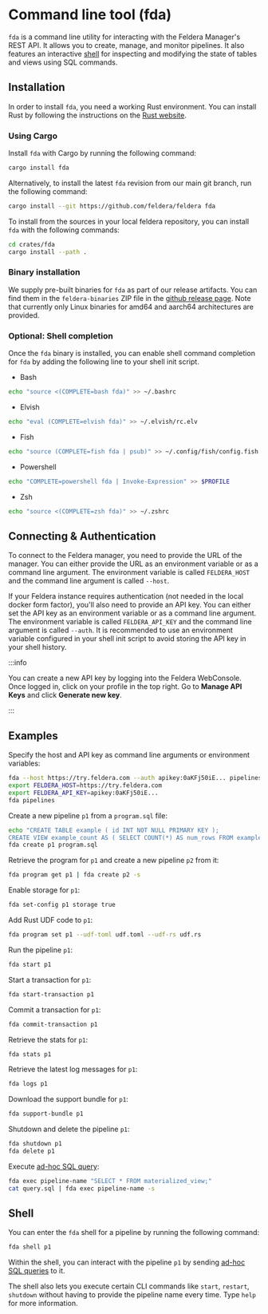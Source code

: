 # Command line tool (fda)

`fda` is a command line utility for interacting with the Feldera Manager's REST API.
It allows you to create, manage, and monitor pipelines. It also features an interactive
[shell](#shell) for inspecting and modifying the state of tables and views using SQL commands.

## Installation

In order to install `fda`, you need a working Rust environment. You can install Rust by following the instructions on
the [Rust website](https://www.rust-lang.org/tools/install).

### Using Cargo

Install `fda` with Cargo by running the following command:

```bash
cargo install fda
```

Alternatively, to install the latest `fda` revision from our main git branch, run the following command:

```bash
cargo install --git https://github.com/feldera/feldera fda
```

To install from the sources in your local feldera repository, you can install `fda` with the
following commands:

```bash
cd crates/fda
cargo install --path .
```

### Binary installation

We supply pre-built binaries for `fda` as part of our release artifacts. You can find them in the
`feldera-binaries` ZIP file in the [github release page](https://github.com/feldera/feldera/releases/latest).
Note that currently only Linux binaries for amd64 and aarch64 architectures are provided.

### Optional: Shell completion

Once the `fda` binary is installed, you can enable shell command completion for `fda`
by adding the following line to your shell init script.

* Bash

```bash
echo "source <(COMPLETE=bash fda)" >> ~/.bashrc
```

* Elvish

```bash
echo "eval (COMPLETE=elvish fda)" >> ~/.elvish/rc.elv
```

* Fish

```bash
echo "source (COMPLETE=fish fda | psub)" >> ~/.config/fish/config.fish
```

* Powershell

```bash
echo "COMPLETE=powershell fda | Invoke-Expression" >> $PROFILE
```

* Zsh

```bash
echo "source <(COMPLETE=zsh fda)" >> ~/.zshrc
```

## Connecting & Authentication

To connect to the Feldera manager, you need to provide the URL of the manager. You can either provide the URL as an
environment variable or as a command line argument. The environment variable is called `FELDERA_HOST` and the
command line argument is called `--host`.

If your Feldera instance requires authentication (not needed in the local docker form factor), you'll also need to
provide an API key. You can either set the API key as an environment variable or as a command line argument.
The environment variable is called `FELDERA_API_KEY` and the command line argument is called `--auth`.
It is recommended to use an environment variable configured in your shell init script to avoid storing the API
key in your shell history.

:::info

You can create a new API key by logging into the Feldera WebConsole. Once logged in, click on your profile in the top
right. Go to **Manage API Keys** and click **Generate new key**.

:::

## Examples

Specify the host and API key as command line arguments or environment variables:

```bash
fda --host https://try.feldera.com --auth apikey:0aKFj50iE... pipelines
export FELDERA_HOST=https://try.feldera.com
export FELDERA_API_KEY=apikey:0aKFj50iE...
fda pipelines
```

Create a new pipeline `p1` from a `program.sql` file:

```bash
echo "CREATE TABLE example ( id INT NOT NULL PRIMARY KEY );
CREATE VIEW example_count AS ( SELECT COUNT(*) AS num_rows FROM example );" > program.sql
fda create p1 program.sql
```

Retrieve the program for `p1` and create a new pipeline `p2` from it:

```bash
fda program get p1 | fda create p2 -s
```

Enable storage for `p1`:

```bash
fda set-config p1 storage true
```

Add Rust UDF code to `p1`:

```bash
fda program set p1 --udf-toml udf.toml --udf-rs udf.rs
```

Run the pipeline `p1`:

```bash
fda start p1
```

Start a transaction for `p1`:

```bash
fda start-transaction p1
```

Commit a transaction for `p1`:

```bash
fda commit-transaction p1
```

Retrieve the stats for `p1`:

```bash
fda stats p1
```

Retrieve the latest log messages for `p1`:

```bash
fda logs p1
```

Download the support bundle for `p1`:

```bash
fda support-bundle p1
```

Shutdown and delete the pipeline `p1`:

```bash
fda shutdown p1
fda delete p1
```

Execute [ad-hoc SQL query](/sql/ad-hoc):

```bash
fda exec pipeline-name "SELECT * FROM materialized_view;"
cat query.sql | fda exec pipeline-name -s
```

## Shell

You can enter the `fda` shell for a pipeline by running the following command:

```bash
fda shell p1
```

Within the shell, you can interact with the pipeline `p1` by sending [ad-hoc SQL queries](/sql/ad-hoc) to it.

The shell also lets you execute certain CLI commands like `start`, `restart`, `shutdown` without having to provide the
pipeline name every time. Type `help` for more information.
